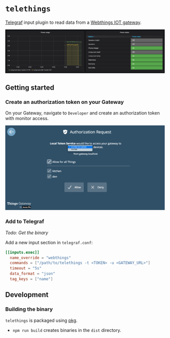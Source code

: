# `telethings`

[Telegraf](https://github.com/influxdata/telegraf) input plugin to read data from a [Webthings IOT gateway](https://iot.mozilla.org/gateway).

![](.media/grafana.png)

## Getting started

### Create an authorization token on your Gateway

On your Gateway, navigate to `Developer` and create an authorization token with monitor access.

![](.media/token.png)

### Add to Telegraf

_Todo: Get the binary_

Add a new input section in `telegraf.conf`:

```toml
[[inputs.exec]]
  name_override = "webthings"
  commands = ["/path/to/telethings -t <TOKEN> -u <GATEWAY_URL>"]
  timeout = "5s"
  data_format = "json"
  tag_keys = ["name"]
```

## Development

### Building the binary

`telethings` is packaged using [pkg](npm.im/pkg).

- `npm run build` creates binaries in the `dist` directory.
